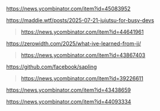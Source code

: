 https://news.ycombinator.com/item?id=45083952

https://maddie.wtf/posts/2025-07-21-jujutsu-for-busy-devs
> https://news.ycombinator.com/item?id=44641961

https://zerowidth.com/2025/what-ive-learned-from-jj/
> https://news.ycombinator.com/item?id=43867403

https://github.com/facebook/sapling
> https://news.ycombinator.com/item?id=39226611

https://news.ycombinator.com/item?id=43438659

https://news.ycombinator.com/item?id=44093334